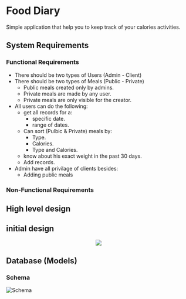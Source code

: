 # Food Diary #
Simple application that help you to keep track of your calories activities.

## System Requirements ##
### Functional Requirements ###
+ There should be two types of Users (Admin - Client)
+ There should be two types of Meals (Public - Private)
  + Public meals created only by admins.
  + Private meals are made by any user.
  + Private meals are only visible for the creator.
+ All users can do the following:
  + get all records for a:
    + specific date.
    + range of dates.
  + Can sort (Pulbic & Private) meals by:
    + Type.
    + Calories.
    + Type and Calories.
  + know about his exact weight in the past 30 days.
  + Add records.
+ Admin have all privilage of clients besides:
  + Adding public meals

### Non-Functional Requirements ###


## High level design ##
## initial design ##
<p align="center" width="100%">
    <img src= "https://github.com/SmallCat3699/Projects/blob/master/Food%20Diary/Documentation/High-Level-Design/highLevelDesign.png"> 
</p>

## Database (Models) ##

### Schema ###
![Schema](https://user-images.githubusercontent.com/77211992/151740719-8bf14ba7-938f-477f-bf4f-2b06ecc25b8b.svg)



